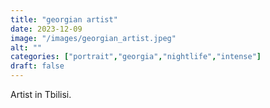 ```yaml
---
title: "georgian artist"
date: 2023-12-09
image: "/images/georgian_artist.jpeg"
alt: ""
categories: ["portrait","georgia","nightlife","intense"]
draft: false
---
```


Artist in Tbilisi.
